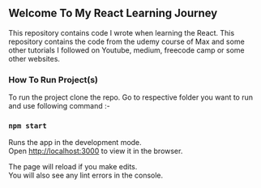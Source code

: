 ## Welcome To My React Learning Journey

This repository contains code I wrote when learning the React. This repository contains the code from the udemy course of Max and some other tutorials I followed on Youtube, medium, freecode camp or some other websites.

### How To Run Project(s)

To run the project clone the repo. Go to respective folder you want to run and use following command :-

### `npm start`

Runs the app in the development mode.\
Open [http://localhost:3000](http://localhost:3000) to view it in the browser.

The page will reload if you make edits.\
You will also see any lint errors in the console.
